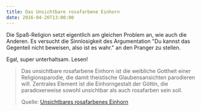 ```yaml
---
title: Das Unsichtbare rosafarbene Einhorn
date: 2016-04-26T13:00:00
---
```


Die Spaß-Religion setzt eigentlich am gleichen Problem an, wie auch die
Anderen. Es versucht die Sinnlosigkeit des Argumentation "Du kannst
das Gegenteil nicht beweisen, also ist es wahr." an den Pranger zu stellen.

Egal, super unterhaltsam. Lesen!

> Das unsichtbare rosafarbene Einhorn ist die weibliche Gottheit einer
> Religionsparodie, die damit theistische Glaubensansichten parodieren
> will. Zentrales Element ist die Einhorngestalt der Göttin, die
> paradoxerweise sowohl unsichtbar als auch rosafarben sein soll.
>
> Quelle: [Unsichtbares rosafarbenes Einhorn](https://de.wikipedia.org/wiki/Unsichtbares_rosafarbenes_Einhorn)

